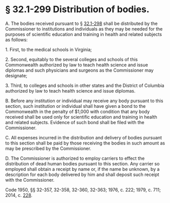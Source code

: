 # § 32.1-299 Distribution of bodies.

<p>A. The bodies received pursuant to § <a href='http://law.lis.virginia.gov/vacode/32.1-298/'>32.1-298</a> shall be distributed by the Commissioner to institutions and individuals as they may be needed for the purposes of scientific education and training in health and related subjects as follows:</p><p>1. First, to the medical schools in Virginia;</p><p>2. Second, equitably to the several colleges and schools of this Commonwealth authorized by law to teach health science and issue diplomas and such physicians and surgeons as the Commissioner may designate;</p><p>3. Third, to colleges and schools in other states and the District of Columbia authorized by law to teach health science and issue diplomas.</p><p>B. Before any institution or individual may receive any body pursuant to this section, such institution or individual shall have given a bond to the Commonwealth in the penalty of $1,000 with condition that any body received shall be used only for scientific education and training in health and related subjects. Evidence of such bond shall be filed with the Commissioner.</p><p>C. All expenses incurred in the distribution and delivery of bodies pursuant to this section shall be paid by those receiving the bodies in such amount as may be prescribed by the Commissioner.</p><p>D. The Commissioner is authorized to employ carriers to effect the distribution of dead human bodies pursuant to this section. Any carrier so employed shall obtain a receipt by name or, if the name be unknown, by a description for each body delivered by him and shall deposit such receipt with the Commissioner.</p><p>Code 1950, §§ 32-357, 32-358, 32-360, 32-363; 1976, c. 222; 1979, c. 711; 2014, c. <a href='http://lis.virginia.gov/cgi-bin/legp604.exe?141+ful+CHAP0228'>228</a>.</p>